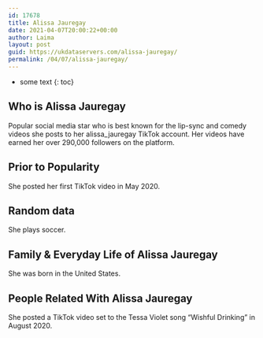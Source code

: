 ```yaml
---
id: 17678
title: Alissa Jauregay
date: 2021-04-07T20:00:22+00:00
author: Laima
layout: post
guid: https://ukdataservers.com/alissa-jauregay/
permalink: /04/07/alissa-jauregay/
---
```


* some text
{: toc}


## Who is Alissa Jauregay
                  
                  
                  
Popular social media star who is best known for the lip-sync and comedy videos she posts to her alissa_jauregay TikTok account. Her videos have earned her over 290,000 followers on the platform. 
                  
              
            
              
            
                
                
                
## Prior to Popularity
                  
                  
                  
She posted her first TikTok video in May 2020.
                  
              
            
              
            
                
                
                
## Random data
                  
                  
                  
She plays soccer. 
                  
              
            
              
            
                
                
                
## Family & Everyday Life of Alissa Jauregay
                  
                  
                  
She was born in the United States. 
                  
              
            
              
            
                
                
                
## People Related With Alissa Jauregay
                  
                  
                  
She posted a TikTok video set to the Tessa Violet song &#8220;Wishful Drinking&#8221; in August 2020. 
                  
              
            
              
            
                
              
            
              
              
            
            
              
            
          
          
          